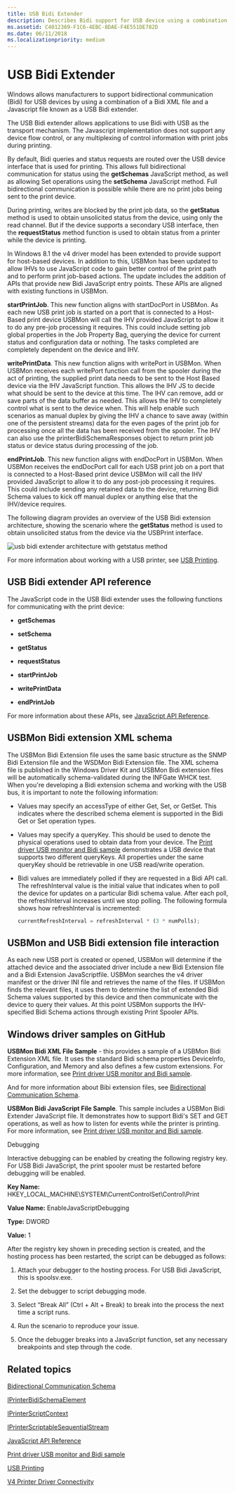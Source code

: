```yaml
---
title: USB Bidi Extender
description: Describes Bidi support for USB device using a combination of a Bidi XML file and a Javascript file known as a USB Bidi extender.
ms.assetid: C4012369-F1C6-4EBC-8DAE-F4E551DE782D
ms.date: 06/11/2018
ms.localizationpriority: medium
---
```


# USB Bidi Extender


Windows allows manufacturers to support bidirectional communication (Bidi) for USB devices by using a combination of a Bidi XML file and a Javascript file known as a USB Bidi extender.

The USB Bidi extender allows applications to use Bidi with USB as the transport mechanism. The Javascript implementation does not support any device flow control, or any multiplexing of control information with print jobs during printing.

By default, Bidi queries and status requests are routed over the USB device interface that is used for printing. This allows full bidirectional communication for status using the **getSchemas** JavaScript method, as well as allowing Set operations using the **setSchema** JavaScript method. Full bidirectional communication is possible while there are no print jobs being sent to the print device.

During printing, writes are blocked by the print job data, so the **getStatus** method is used to obtain unsolicited status from the device, using only the read channel. But if the device supports a secondary USB interface, then the **requestStatus** method function is used to obtain status from a printer while the device is printing.

In Windows 8.1 the v4 driver model has been extended to provide support for host-based devices. In addition to this, USBMon has been updated to allow IHVs to use JavaScript code to gain better control of the print path and to perform print job-based actions. The update includes the addition of APIs that provide new Bidi JavaScript entry points. These APIs are aligned with existing functions in USBMon.

**startPrintJob**. This new function aligns with startDocPort in USBMon. As each new USB print job is started on a port that is connected to a Host-Based print device USBMon will call the IHV provided JavaScript to allow it to do any pre-job processing it requires. This could include setting job global properties in the Job Property Bag, querying the device for current status and configuration data or nothing. The tasks completed are completely dependent on the device and IHV.

**writePrintData**. This new function aligns with writePort in USBMon. When USBMon receives each writePort function call from the spooler during the act of printing, the supplied print data needs to be sent to the Host Based device via the IHV JavaScript function. This allows the IHV JS to decide what should be sent to the device at this time. The IHV can remove, add or save parts of the data buffer as needed. This allows the IHV to completely control what is sent to the device when. This will help enable such scenarios as manual duplex by giving the IHV a chance to save away (within one of the persistent streams) data for the even pages of the print job for processing once all the data has been received from the spooler. The IHV can also use the printerBidiSchemaResponses object to return print job status or device status during processing of the job.

**endPrintJob**. This new function aligns with endDocPort in USBMon. When USBMon receives the endDocPort call for each USB print job on a port that is connected to a Host-Based print device USBMon will call the IHV provided JavaScript to allow it to do any post-job processing it requires. This could include sending any retained data to the device, returning Bidi Schema values to kick off manual duplex or anything else that the IHV/device requires.

The following diagram provides an overview of the USB Bidi extension architecture, showing the scenario where the **getStatus** method is used to obtain unsolicited status from the device via the USBPrint interface.

![usb bidi extender architecture with getstatus method](images/usbbidiext-arch.png)

For more information about working with a USB printer, see [USB Printing](usb-printing.md).

## USB Bidi extender API reference


The JavaScript code in the USB Bidi extender uses the following functions for communicating with the print device:

-   **getSchemas**

-   **setSchema**

-   **getStatus**

-   **requestStatus**

-   **startPrintJob**

-   **writePrintData**

-   **endPrintJob**

For more information about these APIs, see [JavaScript API Reference](javascript-api-reference-.md).

## USBMon Bidi extension XML schema


The USBMon Bidi Extension file uses the same basic structure as the SNMP Bidi Extension file and the WSDMon Bidi Extension file. The XML schema file is published in the Windows Driver Kit and USBMon Bidi extension files will be automatically schema-validated during the INFGate WHCK test. When you're developing a Bidi extension schema and working with the USB bus, it is important to note the following information:

-   Values may specify an accessType of either Get, Set, or GetSet. This indicates where the described schema element is supported in the Bidi Get or Set operation types.

-   Values may specify a queryKey. This should be used to denote the physical operations used to obtain data from your device. The [Print driver USB monitor and Bidi sample](https://github.com/Microsoft/Windows-driver-samples/tree/master/print/v4PrintDriverSamples/v4PrintDriver-USBMon-Bidi-Extension) demonstrates a USB device that supports two different queryKeys. All properties under the same queryKey should be retrievable in one USB read/write operation.

-   Bidi values are immediately polled if they are requested in a Bidi API call. The refreshInterval value is the initial value that indicates when to poll the device for updates on a particular Bidi schema value. After each poll, the refreshInterval increases until we stop polling. The following formula shows how refreshInterval is incremented:

    ```javascript
    currentRefreshInterval = refreshInterval * (3 * numPolls);
    ```

## USBMon and USB Bidi extension file interaction


As each new USB port is created or opened, USBMon will determine if the attached device and the associated driver include a new Bidi Extension file and a Bidi Extension JavaScriptfile. USBMon searches the v4 driver manifest or the driver INI file and retrieves the name of the files. If USBMon finds the relevant files, it uses them to determine the list of extended Bidi Schema values supported by this device and then communicate with the device to query their values. At this point USBMon supports the IHV-specified Bidi Schema actions through existing Print Spooler APIs.

## Windows driver samples on GitHub


**USBMon Bidi XML File Sample** - this provides a sample of a USBMon Bidi Extension XML file. It uses the standard Bidi schema properties DeviceInfo, Configuration, and Memory and also defines a few custom extensions. For more information, see [Print driver USB monitor and Bidi sample](https://github.com/Microsoft/Windows-driver-samples/tree/master/print/v4PrintDriverSamples/v4PrintDriver-USBMon-Bidi-Extension).

And for more information about Bibi extension files, see [Bidirectional Communication Schema](bidirectional-communication-schema.md).

**USBMon Bidi JavaScript File Sample**. This sample includes a USBMon Bidi Extender JavaScript file. It demonstrates how to support Bidi's SET and GET operations, as well as how to listen for events while the printer is printing. For more information, see [Print driver USB monitor and Bidi sample](https://github.com/Microsoft/Windows-driver-samples/tree/master/print/v4PrintDriverSamples/v4PrintDriver-USBMon-Bidi-Extension).

Debugging

Interactive debugging can be enabled by creating the following registry key. For USB Bidi JavaScript, the print spooler must be restarted before debugging will be enabled.

**Key Name:** HKEY\_LOCAL\_MACHINE\\SYSTEM\\CurrentControlSet\\Control\\Print

**Value Name:** EnableJavaScriptDebugging

**Type:** DWORD

**Value:** 1

After the registry key shown in preceding section is created, and the hosting process has been restarted, the script can be debugged as follows:

1. Attach your debugger to the hosting process. For USB Bidi JavaScript, this is spoolsv.exe.

2. Set the debugger to script debugging mode.

3. Select “Break All” (Ctrl + Alt + Break) to break into the process the next time a script runs.

4. Run the scenario to reproduce your issue.

5. Once the debugger breaks into a JavaScript function, set any necessary breakpoints and step through the code.

## Related topics

[Bidirectional Communication Schema](bidirectional-communication-schema.md)  

[IPrinterBidiSchemaElement](iprinterbidischemaelement-interface.md)  

[IPrinterScriptContext](https://docs.microsoft.com/windows-hardware/drivers/ddi/printerextension/nn-printerextension-iprinterscriptcontext)  

[IPrinterScriptableSequentialStream](https://docs.microsoft.com/windows-hardware/drivers/ddi/printerextension/nn-printerextension-iprinterscriptablesequentialstream)  

[JavaScript API Reference](javascript-api-reference-.md)  

[Print driver USB monitor and Bidi sample](https://github.com/Microsoft/Windows-driver-samples/tree/master/print/v4PrintDriverSamples/v4PrintDriver-USBMon-Bidi-Extension)  

[USB Printing](usb-printing.md)  

[V4 Printer Driver Connectivity](v4-printer-driver-connectivity.md)



